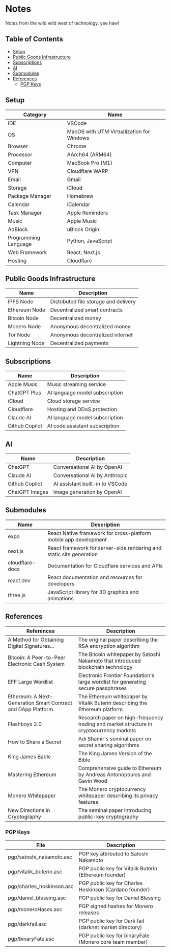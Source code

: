 # Notes

Notes from the wild wild west of technology. yee haw!

## Table of Contents

- [Setup](#setup)
- [Public Goods Infrastructure](#public-goods-infrastructure)
- [Subscriptions](#subscriptions)
- [AI](#ai)
- [Submodules](#submodules)
- [References](#references)
  - [PGP Keys](#pgp-keys)

## Setup

| Category             | Name                                      |
| -------------------- | ----------------------------------------- |
| IDE                  | VSCode                                    |
| OS                   | MacOS with UTM Virtualization for Windows |
| Browser              | Chrome                                    |
| Processor            | AArch64 (ARM64)                           |
| Computer             | MacBook Pro (M1)                          |
| VPN                  | Cloudflare WARP                           |
| Email                | Gmail                                     |
| Storage              | iCloud                                    |
| Package Manager      | Homebrew                                  |
| Calendar             | iCalendar                                 |
| Task Manager         | Apple Reminders                           |
| Music                | Apple Music                               |
| AdBlock              | uBlock Origin                             |
| Programming Language | Python, JavaScript                        |
| Web Framework        | React, Next.js                            |
| Hosting              | Cloudflare                                |

## Public Goods Infrastructure

| Name           | Description                           |
| -------------- | ------------------------------------- |
| IPFS Node      | Distributed file storage and delivery |
| Ethereum Node  | Decentralized smart contracts         |
| Bitcoin Node   | Decentralized money                   |
| Monero Node    | Anonymous decentralized money         |
| Tor Node       | Anonymous decentralized internet      |
| Lightning Node | Decentralized payments                |

## Subscriptions

| Name           | Description                    |
| -------------- | ------------------------------ |
| Apple Music    | Music streaming service        |
| ChatGPT Plus   | AI language model subscription |
| iCloud         | Cloud storage service          |
| Cloudflare     | Hosting and DDoS protection    |
| Claude AI      | AI language model subscription |
| Github Copilot | AI code assistant subscription |

## AI

| Name           | Description                     |
| -------------- | ------------------------------- |
| ChatGPT        | Conversational AI by OpenAI     |
| Claude AI      | Conversational AI by Anthropic  |
| Github Copilot | AI assistant built-in to VSCode |
| ChatGPT Images | Image generation by OpenAI      |

## Submodules

| Name            | Description                                                          |
| --------------- | -------------------------------------------------------------------- |
| expo            | React Native framework for cross-platform mobile app development     |
| next.js         | React framework for server-side rendering and static site generation |
| cloudflare-docs | Documentation for Cloudflare services and APIs                       |
| react.dev       | React documentation and resources for developers                     |
| three.js        | JavaScript library for 3D graphics and animations                    |

## References

| References                                                    | Description                                                                             |
| ------------------------------------------------------------- | --------------------------------------------------------------------------------------- |
| A Method for Obtaining Digital Signatures...                  | The original paper describing the RSA encryption algorithm                              |
| Bitcoin: A Peer-to-Peer Electronic Cash System                | The Bitcoin whitepaper by Satoshi Nakamoto that introduced blockchain technology        |
| EFF Large Wordlist                                            | Electronic Frontier Foundation's large wordlist for generating secure passphrases       |
| Ethereum: A Next-Generation Smart Contract and DApp Platform. | The Ethereum whitepaper by Vitalik Buterin describing the Ethereum platform             |
| Flashboys 2.0                                                 | Research paper on high-frequency trading and market structure in cryptocurrency markets |
| How to Share a Secret                                         | Adi Shamir's seminal paper on secret sharing algorithms                                 |
| King James Bable                                              | The King James Version of the Bible                                                     |
| Mastering Ethereum                                            | Comprehensive guide to Ethereum by Andreas Antonopoulos and Gavin Wood                  |
| Monero Whitepaper                                             | The Monero cryptocurrency whitepaper describing its privacy features                    |
| New Directions in Cryptography                                | The seminal paper introducing public-key cryptography                                   |

### PGP Keys

| File                      | Description                                             |
| ------------------------- | ------------------------------------------------------- |
| pgp/satoshi_nakamoto.asc  | PGP key attributed to Satoshi Nakamoto                  |
| pgp/vitalik_buterin.asc   | PGP public key for Vitalik Buterin (Ethereum founder)   |
| pgp/charles_hoskinson.asc | PGP public key for Charles Hoskinson (Cardano founder)  |
| pgp/daniel_blessing.asc   | PGP public key for Daniel Blessing                      |
| pgp/moneroHases.asc       | PGP signed hashes for Monero releases                   |
| pgp/darkfail.asc          | PGP public key for Dark.fail (darknet market directory) |
| pgp/binaryFate.asc        | PGP public key for binaryFate (Monero core team member) |
